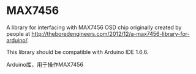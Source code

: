 # MAX7456
A library for interfacing with MAX7456 OSD chip originally created by people at http://theboredengineers.com/2012/12/a-max7456-library-for-arduino/.

This library should be compatible with Arduino IDE 1.6.6.

Arduino库，用于操作MAX7456
